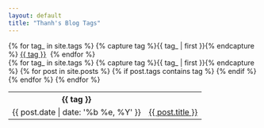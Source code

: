 ```yaml
---
layout: default
title: "Thanh's Blog Tags"
---
```

<div class="col-xs-12">
  <div class="alert alert-info">
    {% for tag_ in site.tags %}
      {% capture tag %}{{ tag_ | first }}{% endcapture %}
      <a class="label label-info" href="#{{ tag }}">{{ tag }}</a>&nbsp;
    {% endfor %}
  </div>
</div>

<div class="col-xs-12">
  <table class="table table-condensed table-hover">
    {% for tag_ in site.tags %}
      {% capture tag %}{{ tag_ | first }}{% endcapture %}
      <tr class="success">
        <th>{{ tag }}</th>
        <th><a name="{{ tag }}" class="anchor">&nbsp;</a></th>
      </tr>
      {% for post in site.posts %}
        {% if post.tags contains tag %}
          <tr>
            <td>{{ post.date | date: '%b %e, %Y' }}</td>
            <td><a href="{{ post.url }}">{{ post.title }}</a></td>
          </tr>
        {% endif %}
      {% endfor %}
    {% endfor %}
  </table>
</div>
